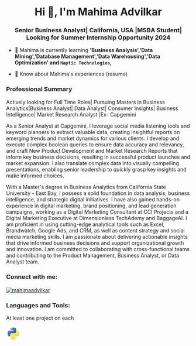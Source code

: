 <h1 align="center">Hi 👋, I'm Mahima Advilkar</h1>
<h3 align="center">Senior Business Analyst| California, USA |MSBA Student| Looking for Summer Internship Opportunity 2024 </h3>

- 🌱 Mahima is currently learning **'Business Analysis','Data Mining','Database Management','Data Warehousing','Data Optimization' and `Haptic Technologies`,** 

- 📄 Know about Mahima's experiences (resume) 

<h3  align="left">Professional Summary</h3>
  
Actively looking for Full Time Roles| Pursuing Masters in Business Analytics|Business Analyst| Data Analyst| Consumer Insights| Business Intelligence| Market Research Analyst |Ex- Capgemini

As a Senior Analyst at Capgemini, I leverage social media listening tools and keyword planners to extract valuable data, creating insightful reports on emerging trends and market dynamics for various clients. I develop and execute complex boolean queries to ensure data accuracy and relevancy, and craft New Product Development and Market Research Reports that inform key business decisions, resulting in successful product launches and market expansion. I also translate complex data into visually compelling presentations, enabling senior leadership to quickly grasp key insights and make informed choices. 

With a Master's degree in Business Analytics from California State University - East Bay, I possess a solid foundation in data analysis, business intelligence, and strategic digital initiatives. I have also gained hands-on experience in digital marketing, brand positioning, and lead generation campaigns, working as a Digital Marketing Consultant at CCI Projects and a Digital Marketing Executive at Dimensionless TechAdemy and BaggageAI. I am proficient in using cutting-edge analytical tools such as Excel, Brandwatch, Google Ads, and CRM, as well as content strategy and social media marketing skills. I am passionate about delivering actionable insights that drive informed business decisions and support organizational growth and innovation. I am committed to collaborating with cross-functional teams and contributing to the Product Management, Business Analyst, or Data Analyst team.

<h3 align="left">Connect with me:</h3>
<p align="left">
<a href="https://linkedin.com/in/mahimaadvilkar" target="blank"><img align="center" src="https://raw.githubusercontent.com/rahuldkjain/github-profile-readme-generator/master/src/images/icons/Social/linked-in-alt.svg" alt="mahimaadvilkar" height="30" width="40" /></a>

</p>


<h3 align="left">Languages and Tools:</h3>
<p> At least one project on each </p>
<p align="left"> <a href="https://www.python.org" target="_blank" rel="noreferrer"> <img src="https://raw.githubusercontent.com/devicons/devicon/master/icons/python/python-original.svg" alt="python" width="40" height="40"/> </a> </p>
